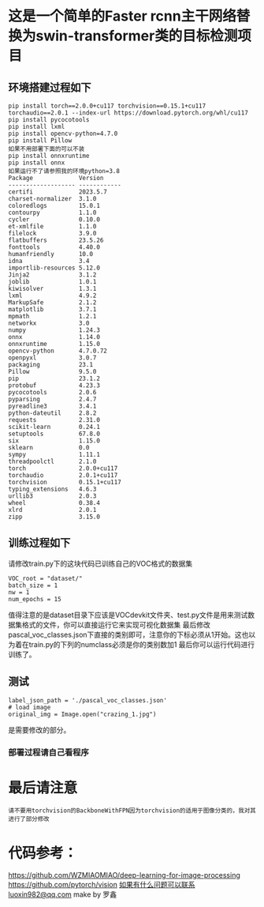 # 这是一个简单的Faster rcnn主干网络替换为swin-transformer类的目标检测项目
##  环境搭建过程如下
    pip install torch==2.0.0+cu117 torchvision==0.15.1+cu117 torchaudio==2.0.1 --index-url https://download.pytorch.org/whl/cu117
    pip install pycocotools 
    pip install lxml
    pip install opencv-python=4.7.0
    pip install Pillow  
    如果不用部署下面的可以不装
    pip install onnxruntime 
    pip install onnx
    如果运行不了请参照我的环境python=3.8
    Package             Version
    ------------------- ------------
    certifi             2023.5.7    
    charset-normalizer  3.1.0       
    coloredlogs         15.0.1      
    contourpy           1.1.0
    cycler              0.10.0
    et-xmlfile          1.1.0
    filelock            3.9.0
    flatbuffers         23.5.26
    fonttools           4.40.0
    humanfriendly       10.0
    idna                3.4
    importlib-resources 5.12.0
    Jinja2              3.1.2
    joblib              1.0.1
    kiwisolver          1.3.1
    lxml                4.9.2
    MarkupSafe          2.1.2
    matplotlib          3.7.1
    mpmath              1.2.1
    networkx            3.0
    numpy               1.24.3
    onnx                1.14.0
    onnxruntime         1.15.0
    opencv-python       4.7.0.72
    openpyxl            3.0.7
    packaging           23.1
    Pillow              9.5.0
    pip                 23.1.2
    protobuf            4.23.3
    pycocotools         2.0.6
    pyparsing           2.4.7
    pyreadline3         3.4.1
    python-dateutil     2.8.2
    requests            2.31.0
    scikit-learn        0.24.1
    setuptools          67.8.0
    six                 1.15.0
    sklearn             0.0
    sympy               1.11.1
    threadpoolctl       2.1.0
    torch               2.0.0+cu117
    torchaudio          2.0.1+cu117
    torchvision         0.15.1+cu117
    typing_extensions   4.6.3
    urllib3             2.0.3
    wheel               0.38.4
    xlrd                2.0.1
    zipp                3.15.0

## 训练过程如下
请修改train.py下的这块代码已训练自己的VOC格式的数据集

    VOC_root = "dataset/"
    batch_size = 1
    nw = 1
    num_epochs = 15
值得注意的是dataset目录下应该是VOCdevkit文件夹、test.py文件是用来测试数据集格式的文件，你可以直接运行它来实现可视化数据集
最后修改pascal_voc_classes.json下直接的类别即可，注意你的下标必须从1开始。这也以为着在train.py的下列的numclass必须是你的类别数加1
最后你可以运行代码进行训练了。

## 测试
    label_json_path = './pascal_voc_classes.json'
    # load image
    original_img = Image.open("crazing_1.jpg")

是需要修改的部分。
### 部署过程请自己看程序
# 最后请注意
    请不要用torchvision的BackboneWithFPN因为torchvision的适用于图像分类的，我对其进行了部分修改
# 代码参考：
https://github.com/WZMIAOMIAO/deep-learning-for-image-processing  
https://github.com/pytorch/vision
如果有什么问题可以联系luoxin982@qq.com
make by 罗鑫
